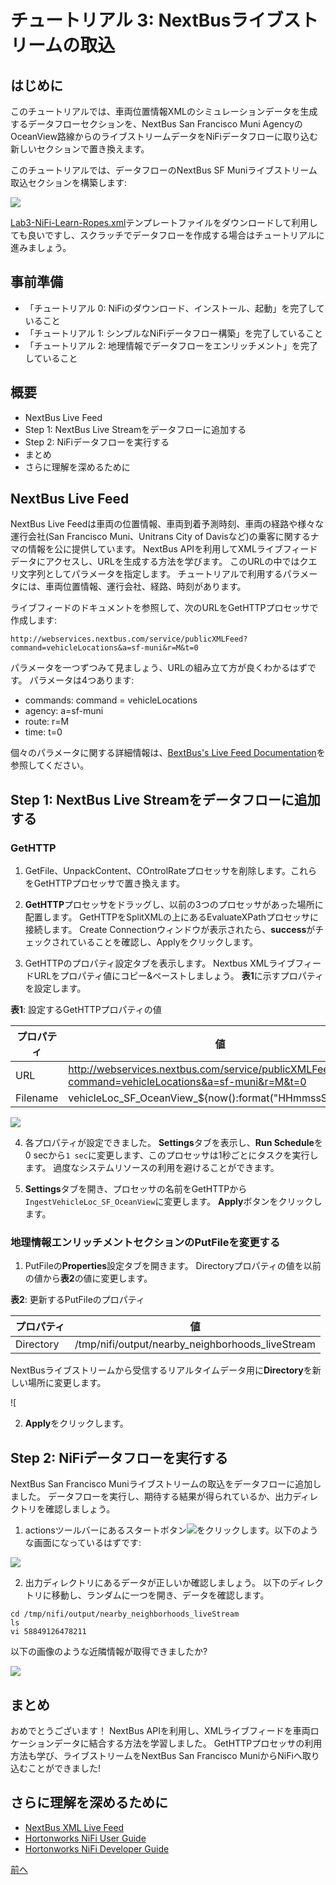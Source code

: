 # チュートリアル 3: NextBusライブストリームの取込

## はじめに

このチュートリアルでは、車両位置情報XMLのシミュレーションデータを生成するデータフローセクションを、NextBus San Francisco Muni AgencyのOceanView路線からのライブストリームデータをNiFiデータフローに取り込む新しいセクションで置き換えます。

このチュートリアルでは、データフローのNextBus SF Muniライブストリーム取込セクションを構築します:

![](https://raw.githubusercontent.com/hortonworks/tutorials/hdp-2.5/assets/learning-ropes-nifi-lab-series/lab3-ingest-nextbus-live-stream-nifi-lab-series/complete_dataflow_lab3_live_stream_ingestion.png)

[Lab3-NiFi-Learn-Ropes.xml](https://raw.githubusercontent.com/hortonworks/tutorials/hdp/assets/learning-ropes-nifi-lab-series/lab3-template/Lab3-NiFi-Learn-Ropes.xml)テンプレートファイルをダウンロードして利用しても良いですし、スクラッチでデータフローを作成する場合はチュートリアルに進みましょう。

## 事前準備

- 「チュートリアル 0: NiFiのダウンロード、インストール、起動」を完了していること
- 「チュートリアル 1: シンプルなNiFiデータフロー構築」を完了していること
- 「チュートリアル 2: 地理情報でデータフローをエンリッチメント」を完了していること

## 概要

- NextBus Live Feed
- Step 1: NextBus Live Streamをデータフローに追加する
- Step 2: NiFiデータフローを実行する
- まとめ
- さらに理解を深めるために

## NextBus Live Feed

NextBus Live Feedは車両の位置情報、車両到着予測時刻、車両の経路や様々な運行会社(San Francisco Muni、Unitrans City of Davisなど)の乗客に関するナマの情報を公に提供しています。
NextBus APIを利用してXMLライブフィードデータにアクセスし、URLを生成する方法を学びます。
このURLの中ではクエリ文字列としてパラメータを指定します。
チュートリアルで利用するパラメータには、車両位置情報、運行会社、経路、時刻があります。

ライブフィードのドキュメントを参照して、次のURLをGetHTTPプロセッサで作成します:

```
http://webservices.nextbus.com/service/publicXMLFeed?command=vehicleLocations&a=sf-muni&r=M&t=0
```

パラメータを一つずつみて見ましょう、URLの組み立て方が良くわかるはずです。
パラメータは4つあります:

- commands: command = vehicleLocations
- agency: a=sf-muni
- route: r=M
- time: t=0

個々のパラメータに関する詳細情報は、[BextBus's Live Feed Documentation](https://www.nextbus.com/xmlFeedDocs/NextBusXMLFeed.pdf)を参照してください。

## Step 1: NextBus Live Streamをデータフローに追加する

### GetHTTP

1. GetFile、UnpackContent、COntrolRateプロセッサを削除します。これらをGetHTTPプロセッサで置き換えます。

2. **GetHTTP**プロセッサをドラッグし、以前の3つのプロセッサがあった場所に配置します。
GetHTTPをSplitXMLの上にあるEvaluateXPathプロセッサに接続します。
Create Connectionウィンドウが表示されたら、**success**がチェックされていることを確認し、Applyをクリックします。

3. GetHTTPのプロパティ設定タブを表示します。
Nextbus XMLライブフィードURLをプロパティ値にコピー&ペーストしましょう。
**表1**に示すプロパティを設定します。

**表1**: 設定するGetHTTPプロパティの値

|プロパティ|値|
|----|----|
|URL|http://webservices.nextbus.com/service/publicXMLFeed?command=vehicleLocations&a=sf-muni&r=M&t=0|
|Filename|vehicleLoc_SF_OceanView_${now():format("HHmmssSSS")}.xml|

![](https://raw.githubusercontent.com/hortonworks/tutorials/hdp-2.5/assets/learning-ropes-nifi-lab-series/lab3-ingest-nextbus-live-stream-nifi-lab-series/getHTTP_liveStream_config_property_tab_window.png)

4. 各プロパティが設定できました。
**Settings**タブを表示し、**Run Schedule**を0 secから`1 sec`に変更します、このプロセッサは1秒ごとにタスクを実行します。
過度なシステムリソースの利用を避けることができます。

5. **Settings**タブを開き、プロセッサの名前をGetHTTPから`IngestVehicleLoc_SF_OceanView`に変更します。
**Apply**ボタンをクリックします。

### 地理情報エンリッチメントセクションのPutFileを変更する

1. PutFileの**Properties**設定タブを開きます。
Directoryプロパティの値を以前の値から**表2**の値に変更します。

**表2**: 更新するPutFileのプロパティ

|プロパティ|値|
|----|----|
|Directory|/tmp/nifi/output/nearby_neighborhoods_liveStream|

NextBusライブストリームから受信するリアルタイムデータ用に**Directory**を新しい場所に変更します。

![[](https://raw.githubusercontent.com/hortonworks/tutorials/hdp-2.5/assets/learning-ropes-nifi-lab-series/lab3-ingest-nextbus-live-stream-nifi-lab-series/modify_putFile_in_geo_enrich_section.png)

2. **Apply**をクリックします。

## Step 2: NiFiデータフローを実行する

NextBus San Francisco Muniライブストリームの取込をデータフローに追加しました。
データフローを実行し、期待する結果が得られているか、出力ディレクトリを確認しましょう。

1. actionsツールバーにあるスタートボタン![](https://raw.githubusercontent.com/hortonworks/tutorials/hdp-2.5/assets/learning-ropes-nifi-lab-series/lab1-build-nifi-dataflow/start_button_nifi_iot.png)をクリックします。以下のような画面になっているはずです:

![](https://raw.githubusercontent.com/hortonworks/tutorials/hdp-2.5/assets/learning-ropes-nifi-lab-series/lab3-ingest-nextbus-live-stream-nifi-lab-series/complete_dataflow_lab3_live_stream_ingestion.png)

2. 出力ディレクトリにあるデータが正しいか確認しましょう。
以下のディレクトリに移動し、ランダムに一つを開き、データを確認します。

```
cd /tmp/nifi/output/nearby_neighborhoods_liveStream
ls
vi 58849126478211
```

以下の画像のような近隣情報が取得できましたか?

![](https://raw.githubusercontent.com/hortonworks/tutorials/hdp-2.5/assets/learning-ropes-nifi-lab-series/lab3-ingest-nextbus-live-stream-nifi-lab-series/nextbus_liveStream_output_lab3.png)

## まとめ

おめでとうございます！
NextBus APIを利用し、XMLライブフィードを車両ロケーションデータに結合する方法を学習しました。
GetHTTPプロセッサの利用方法も学び、ライブストリームをNextBus San Francisco MuniからNiFiへ取り込むことができました!

## さらに理解を深めるために

- [NextBus XML Live Feed](https://www.nextbus.com/xmlFeedDocs/NextBusXMLFeed.pdf)
- [Hortonworks NiFi User Guide](http://docs.hortonworks.com/HDPDocuments/HDF1/HDF-1.2.0.1/bk_UserGuide/content/index.html)
- [Hortonworks NiFi Developer Guide](http://docs.hortonworks.com/HDPDocuments/HDF1/HDF-1.2.0.1/bk_DeveloperGuide/content/index.html)

[前へ](Ropes-of-Apache-NiFi%3A-Tutorial-2.md)